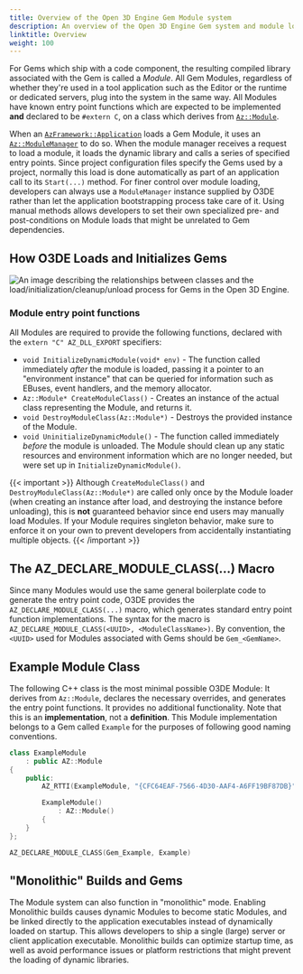 ```yaml
---
title: Overview of the Open 3D Engine Gem Module system
description: An overview of the Open 3D Engine Gem system and module loader.
linktitle: Overview
weight: 100
---
```


For Gems which ship with a code component, the resulting compiled library associated with the Gem is called a *Module*. All Gem Modules, regardless of whether they're used in a tool application such as the Editor or the runtime or dedicated servers, plug into the system in the same way. All Modules have known entry point functions which are expected to be implemented **and** declared to be `#extern C`, on a class which derives from [`Az::Module`](/docs/api/frameworks/azcore/class_a_z_1_1_module.html).

When an [`AzFramework::Application`](/docs/api/frameworks/azframework/class_az_framework_1_1_application.html) loads a Gem Module, it uses an [`Az::ModuleManager`](/docs/api/frameworks/azcore/class_a_z_1_1_module_manager.html) to do so. When the module manager receives a request to load a module, it loads the dynamic library and calls a series of specified entry points. Since project configuration files specify the Gems used by a project, normally this load is done automatically as part of an application call to its `Start(...)` method. For finer control over module loading, developers can always use a `ModuleManager` instance supplied by O3DE rather than let the application bootstrapping process take care of it. Using manual methods allows developers to set their own specialized pre- and post-conditions on Module loads that might be unrelated to Gem dependencies.

## How O3DE Loads and Initializes Gems

![An image describing the relationships between classes and the load/initialization/cleanup/unload process for Gems in the Open 3D Engine.](/images/user-guide/gems/gem-load-flow.svg)

### Module entry point functions

All Modules are required to provide the following functions, declared with the `extern "C" AZ_DLL_EXPORT` specifiers:

* `void InitializeDynamicModule(void* env)` - The function called immediately _after_ the module is loaded, passing it a pointer to an "environment instance" that can be queried for information such as EBuses, event handlers, and the memory allocator.
* `Az::Module* CreateModuleClass()` - Creates an instance of the actual class representing the Module, and returns it.
* `void DestroyModuleClass(Az::Module*)` - Destroys the provided instance of the Module.
* `void UninitializeDynamicModule()` - The function called immediately _before_ the module is unloaded. The Module should clean up any static resources and environment information which are no longer needed, but were set up in `InitializeDynamicModule()`.

{{< important >}}
Although `CreateModuleClass()` and `DestroyModuleClass(Az::Module*)` are called only once by the Module loader (when creating an instance after load, and destroying the instance before unloading), this is **not** guaranteed behavior since end users may manually load Modules. If your Module requires singleton behavior, make sure to enforce it on your own to prevent developers from accidentally instantiating multiple objects.
{{< /important >}}

## The AZ_DECLARE_MODULE_CLASS(...) Macro

Since many Modules would use the same general boilerplate code to generate the entry point code, O3DE provides the `AZ_DECLARE_MODULE_CLASS(...)` macro, which generates standard entry point function implementations. The syntax for the macro is `AZ_DECLARE_MODULE_CLASS(<UUID>, <ModuleClassName>)`. By convention, the `<UUID>` used for Modules associated with Gems should be `Gem_<GemName>`.

## Example Module Class

The following C++ class is the most minimal possible O3DE Module: It derives from `Az::Module`, declares the necessary overrides, and generates the entry point functions. It provides no additional functionality. Note that this is an **implementation**, not a **definition**. This Module implementation belongs to a Gem called `Example` for the purposes of following good naming conventions.

```cpp
class ExampleModule
    : public AZ::Module
{
    public:
    	AZ_RTTI(ExampleModule, "{CFC64EAF-7566-4D30-AAF4-A6FF19BF87DB}", AZ::Module);

        ExampleModule()
            : AZ::Module()
        {
	}
};

AZ_DECLARE_MODULE_CLASS(Gem_Example, Example)
```

## "Monolithic" Builds and Gems

The Module system can also function in "monolithic" mode. Enabling Monolithic builds causes dynamic Modules to become static Modules, and be linked directly to the application executables instead of dynamically loaded on startup. This allows developers to ship a single (large) server or client application executable. Monolithic builds can optimize startup time, as well as avoid performance issues or platform restrictions that might prevent the loading of dynamic libraries.

